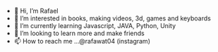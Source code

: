 - 👋 Hi, I’m Rafael
- 👀 I’m interested in books, making videos, 3d, games and keyboards
- 🌱 I’m currently learning Javascript, JAVA, Python, Unity
- 💞️ I’m looking to learn more and make friends
- 📫 How to reach me ...@rafawat04 (instagram)

<!---
rafawat04/rafawat04 is a ✨ special ✨ repository because its `README.md` (this file) appears on your GitHub profile.
You can click the Preview link to take a look at your changes.
--->
